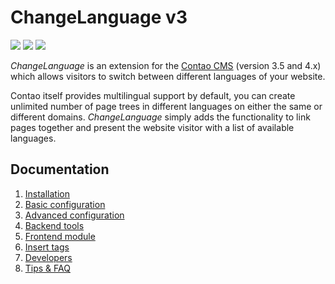 # ChangeLanguage v3

[![](https://img.shields.io/travis/terminal42/contao-changelanguage/master.svg)](https://travis-ci.org/terminal42/contao-changelanguage/)
[![](https://img.shields.io/scrutinizer/g/terminal42/contao-changelanguage.svg)](https://scrutinizer-ci.com/g/terminal42/contao-changelanguage/)
[![](https://img.shields.io/coveralls/terminal42/contao-changelanguage.svg)](https://coveralls.io/github/terminal42/contao-changelanguage)


*ChangeLanguage* is an extension for the [Contao CMS][1] (version 3.5 and 4.x)
which allows visitors to switch between different languages of your website.

Contao itself provides multilingual support by default, you can create unlimited
number of page trees in different languages on either the same or different
domains. *ChangeLanguage* simply adds the functionality to link pages
together and present the website visitor with a list of available languages.


## Documentation

1. [Installation](docs/01-installation.md)
2. [Basic configuration](docs/02-basics.md)
3. [Advanced configuration](docs/03-advanced.md)
4. [Backend tools](docs/04-backend.md)
5. [Frontend module](docs/05-frontend-module.md)
6. [Insert tags](docs/06-inserttags.md)
7. [Developers](docs/07-developers.md)
8. [Tips & FAQ](docs/08-tips-faq.md)



[1]: https://contao.org
